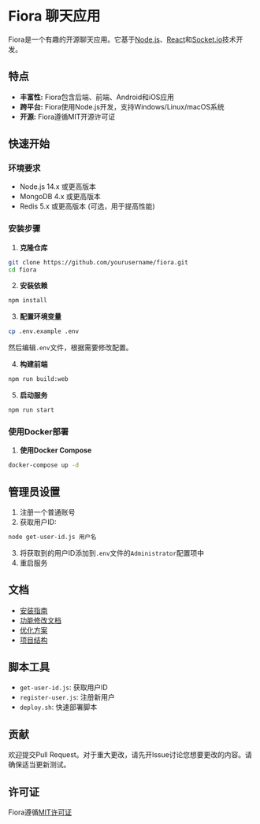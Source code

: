 # Fiora 聊天应用

Fiora是一个有趣的开源聊天应用。它基于[Node.js](https://nodejs.org/)、[React](https://reactjs.org/)和[Socket.io](https://socket.io/)技术开发。

## 特点

- **丰富性:** Fiora包含后端、前端、Android和iOS应用
- **跨平台:** Fiora使用Node.js开发，支持Windows/Linux/macOS系统
- **开源:** Fiora遵循MIT开源许可证

## 快速开始

### 环境要求

- Node.js 14.x 或更高版本
- MongoDB 4.x 或更高版本
- Redis 5.x 或更高版本 (可选，用于提高性能)

### 安装步骤

1. **克隆仓库**

```bash
git clone https://github.com/yourusername/fiora.git
cd fiora
```

2. **安装依赖**

```bash
npm install
```

3. **配置环境变量**

```bash
cp .env.example .env
```

然后编辑`.env`文件，根据需要修改配置。

4. **构建前端**

```bash
npm run build:web
```

5. **启动服务**

```bash
npm run start
```

### 使用Docker部署

1. **使用Docker Compose**

```bash
docker-compose up -d
```

## 管理员设置

1. 注册一个普通账号
2. 获取用户ID:

```bash
node get-user-id.js 用户名
```

3. 将获取到的用户ID添加到`.env`文件的`Administrator`配置项中
4. 重启服务

## 文档

- [安装指南](installation-guide.md)
- [功能修改文档](feature-modifications.md)
- [优化方案](optimization-plan.md)
- [项目结构](optimized-structure.md)

## 脚本工具

- `get-user-id.js`: 获取用户ID
- `register-user.js`: 注册新用户
- `deploy.sh`: 快速部署脚本

## 贡献

欢迎提交Pull Request。对于重大更改，请先开Issue讨论您想要更改的内容。请确保适当更新测试。

## 许可证

Fiora遵循[MIT许可证](./LICENSE)